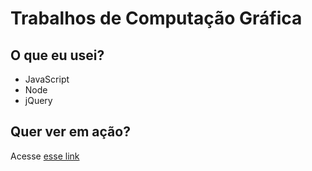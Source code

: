 # Trabalhos de Computação Gráfica

## O que eu usei?

- JavaScript
- Node
- jQuery

## Quer ver em ação?

Acesse [esse link](https://gilmaicor.github.io/praticas-de-CG/)
